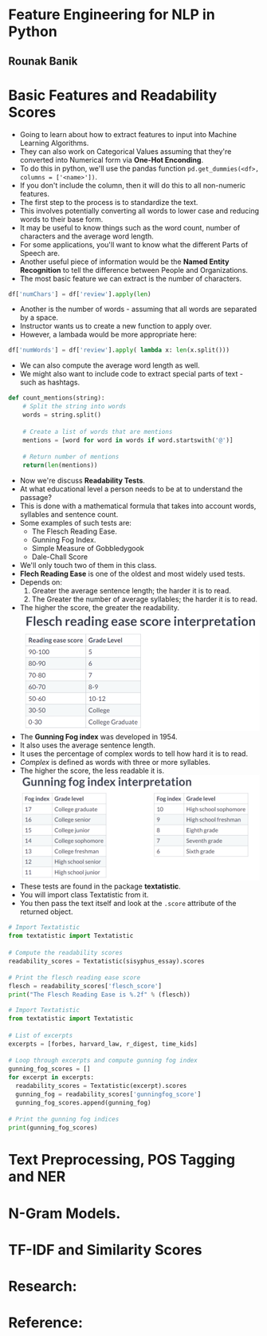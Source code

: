 # Feature Engineering for NLP in Python
## Rounak Banik

# Basic Features and Readability Scores
- Going to learn about how to extract features to input into Machine Learning Algorithms.
- They can also work on Categorical Values assuming that they're converted into Numerical form via **One-Hot Enconding**.
- To do this in python, we'll use the pandas function `pd.get_dummies(<df>, columns = ['<name>'])`.
- If you don't include the column, then it will do this to all non-numeric features.
- The first step to the process is to standardize the text.
- This involves potentially converting all words to lower case and reducing words to their base form.
- It may be useful to know things such as the word count, number of characters and the average word length.
- For some applications, you'll want to know what the different Parts of Speech are.
- Another useful piece of information would be the **Named Entity Recognition** to tell the difference between People and Organizations.
- The most basic feature we can extract is the number of characters.
```python
df['numChars'] = df['review'].apply(len)
```
- Another is the number of words - assuming that all words are separated by a space.
- Instructor wants us to create a new function to apply over.
- However, a lambada would be more appropriate here:
```python
df['numWords'] = df['review'].apply( lambda x: len(x.split()))
```
- We can also compute the average word length as well.
- We might also want to include code to extract special parts of text - such as hashtags.
```python
def count_mentions(string):
	# Split the string into words
    words = string.split()

    # Create a list of words that are mentions
    mentions = [word for word in words if word.startswith('@')]

    # Return number of mentions
    return(len(mentions))
```
- Now we're discuss **Readability Tests**.
- At what educational level a person needs to be at to understand the passage?
- This is done with a mathematical formula that takes into account words, syllables and sentence count.
- Some examples of such tests are:
  * The Flesch Reading Ease.
  * Gunning Fog Index.
  * Simple Measure of Gobbledygook
  * Dale-Chall Score
- We'll only touch two of them in this class.
- **Flech Reading Ease** is one of the oldest and most widely used tests.
- Depends on:
  1. Greater the average sentence length; the harder it is to read.
  2. The Greater the number of average syllables; the harder it is to read.
- The higher the score, the greater the readability.
![Flesh Rubric of Readability](images/Flesch-Rubric.png)
- The **Gunning Fog index** was developed in 1954.
- It also uses the average sentence length.
- It uses the percentage of complex words to tell how hard it is to read.
- *Complex* is defined as words with three or more syllables.
- The higher the score, the less readable it is.
![Gunning Fox Index Rubric](images/FOG-Rubric.png)
- These tests are found in the package **textatistic**.
-  You will import class Textatistic from it.
- You then pass the text itself and look at the `.score` attribute of the returned object.
```python
# Import Textatistic
from textatistic import Textatistic

# Compute the readability scores
readability_scores = Textatistic(sisyphus_essay).scores

# Print the flesch reading ease score
flesch = readability_scores['flesch_score']
print("The Flesch Reading Ease is %.2f" % (flesch))
```
```python
# Import Textatistic
from textatistic import Textatistic

# List of excerpts
excerpts = [forbes, harvard_law, r_digest, time_kids]

# Loop through excerpts and compute gunning fog index
gunning_fog_scores = []
for excerpt in excerpts:
  readability_scores = Textatistic(excerpt).scores
  gunning_fog = readability_scores['gunningfog_score']
  gunning_fog_scores.append(gunning_fog)

# Print the gunning fog indices
print(gunning_fog_scores)
```

# Text Preprocessing, POS Tagging and NER

# N-Gram Models.

# TF-IDF and Similarity Scores

# Research:

# Reference:
